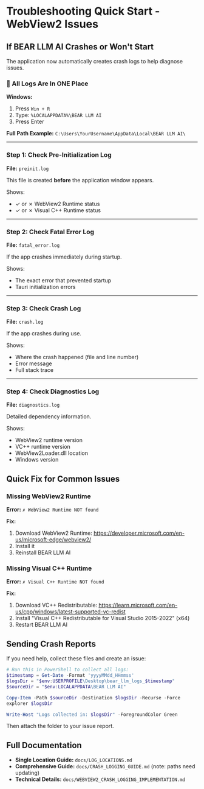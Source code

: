 # Troubleshooting Quick Start - WebView2 Issues

## If BEAR LLM AI Crashes or Won't Start

The application now automatically creates crash logs to help diagnose issues.

### 🎯 All Logs Are In ONE Place

**Windows:**
1. Press `Win + R`
2. Type: `%LOCALAPPDATA%\BEAR LLM AI`
3. Press Enter

**Full Path Example:** `C:\Users\YourUsername\AppData\Local\BEAR LLM AI\`

---

### Step 1: Check Pre-Initialization Log

**File:** `preinit.log`

This file is created **before** the application window appears.

Shows:
- ✓ or ✗ WebView2 Runtime status
- ✓ or ✗ Visual C++ Runtime status

---

### Step 2: Check Fatal Error Log

**File:** `fatal_error.log`

If the app crashes immediately during startup.

Shows:
- The exact error that prevented startup
- Tauri initialization errors

---

### Step 3: Check Crash Log

**File:** `crash.log`

If the app crashes during use.

Shows:
- Where the crash happened (file and line number)
- Error message
- Full stack trace

---

### Step 4: Check Diagnostics Log

**File:** `diagnostics.log`

Detailed dependency information.

Shows:
- WebView2 runtime version
- VC++ runtime version
- WebView2Loader.dll location
- Windows version

## Quick Fix for Common Issues

### Missing WebView2 Runtime

**Error:** `✗ WebView2 Runtime NOT found`

**Fix:**
1. Download WebView2 Runtime: https://developer.microsoft.com/en-us/microsoft-edge/webview2/
2. Install it
3. Reinstall BEAR LLM AI

### Missing Visual C++ Runtime

**Error:** `✗ Visual C++ Runtime NOT found`

**Fix:**
1. Download VC++ Redistributable: https://learn.microsoft.com/en-us/cpp/windows/latest-supported-vc-redist
2. Install "Visual C++ Redistributable for Visual Studio 2015-2022" (x64)
3. Restart BEAR LLM AI

## Sending Crash Reports

If you need help, collect these files and create an issue:

```powershell
# Run this in PowerShell to collect all logs:
$timestamp = Get-Date -Format 'yyyyMMdd_HHmmss'
$logsDir = "$env:USERPROFILE\Desktop\bear_llm_logs_$timestamp"
$sourceDir = "$env:LOCALAPPDATA\BEAR LLM AI"

Copy-Item -Path $sourceDir -Destination $logsDir -Recurse -Force
explorer $logsDir

Write-Host "Logs collected in: $logsDir" -ForegroundColor Green
```

Then attach the folder to your issue report.

## Full Documentation

- **Single Location Guide:** `docs/LOG_LOCATIONS.md`
- **Comprehensive Guide:** `docs/CRASH_LOGGING_GUIDE.md` (note: paths need updating)
- **Technical Details:** `docs/WEBVIEW2_CRASH_LOGGING_IMPLEMENTATION.md`

